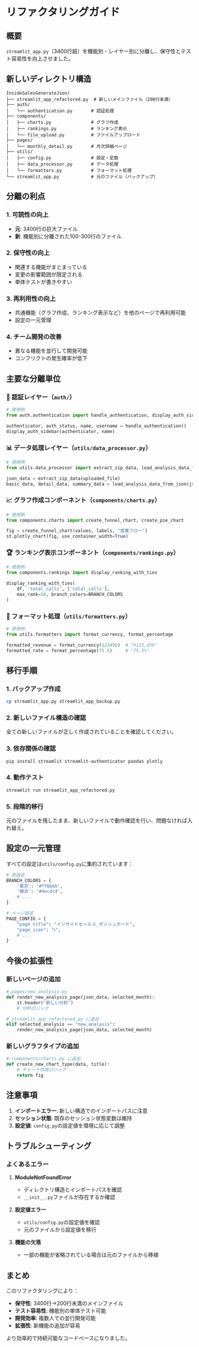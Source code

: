 # リファクタリングガイド

## 概要

`streamlit_app.py`（3400行超）を機能別・レイヤー別に分離し、保守性とテスト容易性を向上させました。

## 新しいディレクトリ構造

```
InsideSalesGenerateJson/
├── streamlit_app_refactored.py  # 新しいメインファイル（200行未満）
├── auth/
│   └── authentication.py       # 認証処理
├── components/
│   ├── charts.py               # グラフ作成
│   ├── rankings.py             # ランキング表示
│   └── file_upload.py          # ファイルアップロード
├── pages/
│   └── monthly_detail.py       # 月次詳細ページ
├── utils/
│   ├── config.py               # 設定・定数
│   ├── data_processor.py       # データ処理
│   └── formatters.py           # フォーマット処理
└── streamlit_app.py            # 元のファイル（バックアップ）
```

## 分離の利点

### 1. 可読性の向上
- **元**: 3400行の巨大ファイル
- **新**: 機能別に分離された100-300行のファイル

### 2. 保守性の向上
- 関連する機能がまとまっている
- 変更の影響範囲が限定される
- 単体テストが書きやすい

### 3. 再利用性の向上
- 共通機能（グラフ作成、ランキング表示など）を他のページで再利用可能
- 設定の一元管理

### 4. チーム開発の改善
- 異なる機能を並行して開発可能
- コンフリクトの発生確率が低下

## 主要な分離単位

### 🔐 認証レイヤー（`auth/`）
```python
# 使用例
from auth.authentication import handle_authentication, display_auth_sidebar

authenticator, auth_status, name, username = handle_authentication()
display_auth_sidebar(authenticator, name)
```

### 📊 データ処理レイヤー（`utils/data_processor.py`）
```python
# 使用例
from utils.data_processor import extract_zip_data, load_analysis_data_from_json

json_data = extract_zip_data(uploaded_file)
basic_data, detail_data, summary_data = load_analysis_data_from_json(json_data, month)
```

### 📈 グラフ作成コンポーネント（`components/charts.py`）
```python
# 使用例
from components.charts import create_funnel_chart, create_pie_chart

fig = create_funnel_chart(values, labels, "営業フロー")
st.plotly_chart(fig, use_container_width=True)
```

### 🏆 ランキング表示コンポーネント（`components/rankings.py`）
```python
# 使用例
from components.rankings import display_ranking_with_ties

display_ranking_with_ties(
    df, 'total_calls', ['total_calls'], 
    max_rank=10, branch_colors=BRANCH_COLORS
)
```

### 📝 フォーマット処理（`utils/formatters.py`）
```python
# 使用例
from utils.formatters import format_currency, format_percentage

formatted_revenue = format_currency(123456)  # "¥123,456"
formatted_rate = format_percentage(75.5)     # "75.5%"
```

## 移行手順

### 1. バックアップ作成
```bash
cp streamlit_app.py streamlit_app_backup.py
```

### 2. 新しいファイル構造の確認
全ての新しいファイルが正しく作成されていることを確認してください。

### 3. 依存関係の確認
```bash
pip install streamlit streamlit-authenticator pandas plotly
```

### 4. 動作テスト
```bash
streamlit run streamlit_app_refactored.py
```

### 5. 段階的移行
元のファイルを残したまま、新しいファイルで動作確認を行い、問題なければ入れ替え。

## 設定の一元管理

すべての設定は`utils/config.py`に集約されています：

```python
# 色設定
BRANCH_COLORS = {
    '東京': '#ff6b6b',
    '横浜': '#4ecdc4',
    # ...
}

# ページ設定
PAGE_CONFIG = {
    "page_title": "インサイドセールス_ダッシュボード",
    "page_icon": "📞",
    # ...
}
```

## 今後の拡張性

### 新しいページの追加
```python
# pages/new_analysis.py
def render_new_analysis_page(json_data, selected_month):
    st.header("新しい分析")
    # 分析ロジック

# streamlit_app_refactored.py に追加
elif selected_analysis == "new_analysis":
    render_new_analysis_page(json_data, selected_month)
```

### 新しいグラフタイプの追加
```python
# components/charts.py に追加
def create_new_chart_type(data, title):
    # チャート作成ロジック
    return fig
```

## 注意事項

1. **インポートエラー**: 新しい構造でのインポートパスに注意
2. **セッション状態**: 既存のセッション状態変数は維持
3. **設定値**: `config.py`の設定値を環境に応じて調整

## トラブルシューティング

### よくあるエラー

1. **ModuleNotFoundError**
   - ディレクトリ構造とインポートパスを確認
   - `__init__.py`ファイルが存在するか確認

2. **設定値エラー**
   - `utils/config.py`の設定値を確認
   - 元のファイルから設定値を移行

3. **機能の欠落**
   - 一部の機能が省略されている場合は元のファイルから移植

## まとめ

このリファクタリングにより：
- **保守性**: 3400行→200行未満のメインファイル
- **テスト容易性**: 機能別の単体テスト可能
- **開発効率**: 複数人での並行開発可能
- **拡張性**: 新機能の追加が容易

より効率的で持続可能なコードベースになりました。 